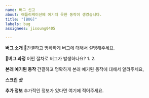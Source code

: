 ```yaml
---
name: 버그 신고
about: 애플리케이션에 예기치 못한 동작이 생겼습니다.
title: "[BUG]"
labels: bug
assignees: jisoung0405

---
```


**버그 소개**
간결하고 명확하게 버그에 대해서 설명해주세요.

**버그 과정**
어떤 절차로 버그가 발생하나요?
1. 
2. 

**본래 예기된 동작**
간결하고 명확하게 본래 예기된 동작에 대해서 알려주세요,

**스크린 샷**

**추가 정보**
추가적인 정보가 있다면 여기에 적어주세요.
